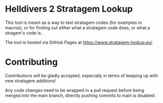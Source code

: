 # Helldivers 2 Stratagem Lookup

This tool is meant as a way to test stratagem codes (for examples in macros), or for finding out either what a stratagem code does, or what a stragem's code is.

The tool is hosted via GitHub Pages at https://www.stratagem-lookup.eu/.

# Contributing

Contributions will be gladly accepted, especially in terms of keeping up with new stratagem additions!

Any code changes need to be wrapped in a pull request before being merged into the main branch, directly pushing commits to main is disabled.
